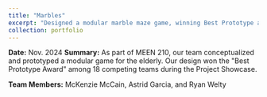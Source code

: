 ```yaml
---
title: "Marbles"
excerpt: "Designed a modular marble maze game, winning Best Prototype at the MEEN 210 Project Showcase.<br/>"
collection: portfolio
---
```


**Date:** Nov. 2024
**Summary:** As part of MEEN 210, our team conceptualized and prototyped a modular game for the elderly. Our design won the "Best Prototype Award" among 18 competing teams during the Project Showcase.  

**Team Members:** McKenzie McCain, Astrid Garcia, and Ryan Welty  
<!-- **GitHub Repo:** [Link to Repository](#)   -->
<!-- **Supporting Images:**   -->
<!-- <img src="/images/marble_maze.png" alt="Marble Maze Prototype" style="max-width: 100%;"> -->
